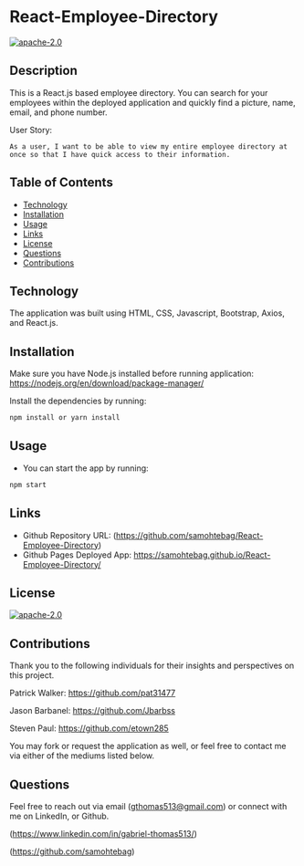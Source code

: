 # React-Employee-Directory

[![apache-2.0](https://img.shields.io/badge/license-apache--2.0-green?style=plastic)](https://www.apache.org/licenses/LICENSE-2.0)

## Description

This is a React.js based employee directory. You can search for your employees within the deployed application and quickly find a picture, name, email, and phone number.

User Story:

```
As a user, I want to be able to view my entire employee directory at once so that I have quick access to their information.
```


## Table of Contents
  * [Technology](#technology)
  * [Installation](#installation)
  * [Usage](#usage)
  * [Links](#links)
  * [License](#license)
  * [Questions](#questions)
  * [Contributions](#contributions)


<a name="#technology"></a>

## Technology

The application was built using HTML, CSS, Javascript, Bootstrap, Axios, and React.js.


<a name="#installation"></a>

## Installation

Make sure you have Node.js installed before running application: https://nodejs.org/en/download/package-manager/

Install the dependencies by running:

```bash
npm install or yarn install
```


<a name="#usage"></a>

## Usage

* You can start the app by running:
```bash
npm start
```


<a name="#links"></a>

## Links
 
  * Github Repository URL: (https://github.com/samohtebag/React-Employee-Directory)
  * Github Pages Deployed App: https://samohtebag.github.io/React-Employee-Directory/

<a name="#license"></a>

## License

  [![apache-2.0](https://img.shields.io/badge/license-apache--2.0-green?style=plastic)](https://www.apache.org/licenses/LICENSE-2.0)

  
<a name="#contributions"></a>

## Contributions

Thank you to the following individuals for their insights and perspectives on this project.

Patrick Walker: https://github.com/pat31477

Jason Barbanel: https://github.com/Jbarbss

Steven Paul: https://github.com/etown285

You may fork or request the application as well, or feel free to contact me via either of the mediums listed below.

<a name="#questions"></a>

## Questions

Feel free to reach out via email (gthomas513@gmail.com) or connect with me on LinkedIn, or Github. 

(https://www.linkedin.com/in/gabriel-thomas513/)

(https://github.com/samohtebag)